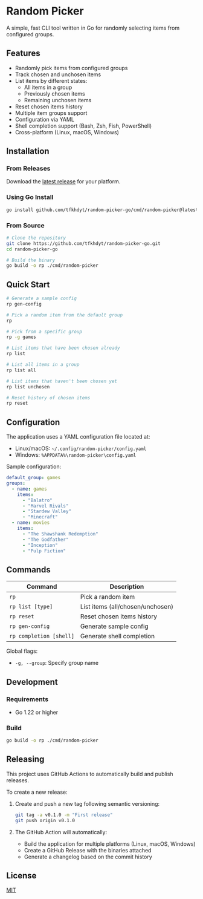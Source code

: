 # Random Picker

A simple, fast CLI tool written in Go for randomly selecting items from configured groups.

## Features

- Randomly pick items from configured groups
- Track chosen and unchosen items
- List items by different states:
  - All items in a group
  - Previously chosen items
  - Remaining unchosen items
- Reset chosen items history
- Multiple item groups support
- Configuration via YAML
- Shell completion support (Bash, Zsh, Fish, PowerShell)
- Cross-platform (Linux, macOS, Windows)

## Installation

### From Releases

Download the [latest release](https://github.com/tfkhdyt/random-picker-go/releases/latest) for your platform.

### Using Go Install

```bash
go install github.com/tfkhdyt/random-picker-go/cmd/random-picker@latest
```

### From Source

```bash
# Clone the repository
git clone https://github.com/tfkhdyt/random-picker-go.git
cd random-picker-go

# Build the binary
go build -o rp ./cmd/random-picker
```

## Quick Start

```bash
# Generate a sample config
rp gen-config

# Pick a random item from the default group
rp

# Pick from a specific group
rp -g games

# List items that have been chosen already
rp list

# List all items in a group
rp list all

# List items that haven't been chosen yet
rp list unchosen

# Reset history of chosen items
rp reset
```

## Configuration

The application uses a YAML configuration file located at:

- Linux/macOS: `~/.config/random-picker/config.yaml`
- Windows: `%APPDATA%\random-picker\config.yaml`

Sample configuration:

```yaml
default_group: games
groups:
  - name: games
    items:
      - "Balatro"
      - "Marvel Rivals"
      - "Stardew Valley"
      - "Minecraft"
  - name: movies
    items:
      - "The Shawshank Redemption"
      - "The Godfather"
      - "Inception"
      - "Pulp Fiction"
```

## Commands

| Command                 | Description                      |
| ----------------------- | -------------------------------- |
| `rp`                    | Pick a random item               |
| `rp list [type]`        | List items (all/chosen/unchosen) |
| `rp reset`              | Reset chosen items history       |
| `rp gen-config`         | Generate sample config           |
| `rp completion [shell]` | Generate shell completion        |

Global flags:

- `-g, --group`: Specify group name

## Development

### Requirements

- Go 1.22 or higher

### Build

```bash
go build -o rp ./cmd/random-picker
```

## Releasing

This project uses GitHub Actions to automatically build and publish releases.

To create a new release:

1. Create and push a new tag following semantic versioning:

   ```bash
   git tag -a v0.1.0 -m "First release"
   git push origin v0.1.0
   ```

2. The GitHub Action will automatically:
   - Build the application for multiple platforms (Linux, macOS, Windows)
   - Create a GitHub Release with the binaries attached
   - Generate a changelog based on the commit history

## License

[MIT](LICENSE)
